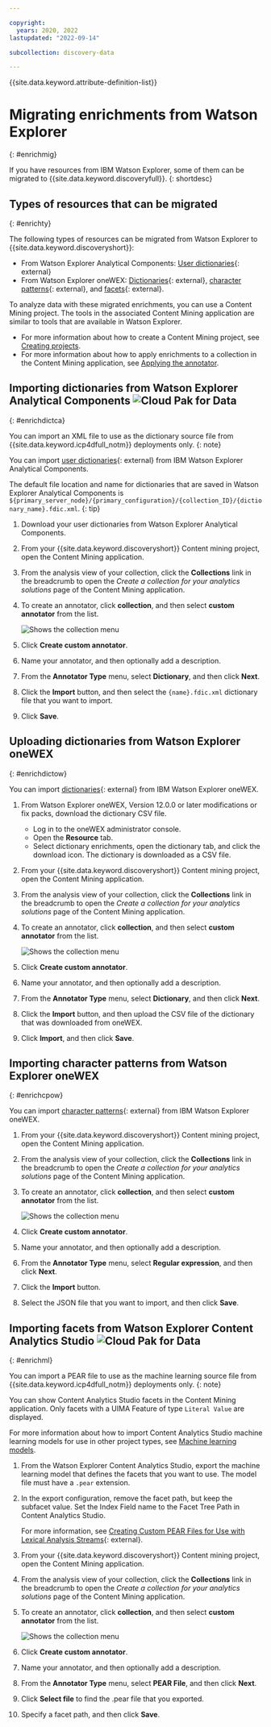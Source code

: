 ```yaml
---

copyright:
  years: 2020, 2022
lastupdated: "2022-09-14"

subcollection: discovery-data

---
```


{{site.data.keyword.attribute-definition-list}}

# Migrating enrichments from Watson Explorer
{: #enrichmig}

If you have resources from IBM Watson Explorer, some of them can be migrated to {{site.data.keyword.discoveryfull}}.
{: shortdesc}

## Types of resources that can be migrated
{: #enrichty}

The following types of resources can be migrated from Watson Explorer to {{site.data.keyword.discoveryshort}}:

- From Watson Explorer Analytical Components: [User dictionaries](https://www.ibm.com/support/knowledgecenter/en/SS8NLW_12.0.0/com.ibm.discovery.es.ad.doc/iiysatauserdict.html){: external}
- From Watson Explorer oneWEX: [Dictionaries](https://www.ibm.com/support/knowledgecenter/en/SS8NLW_12.0.0/com.ibm.watson.wex.ee.doc/c_ce_adm_dict_ann.html){: external}, [character patterns](https://www.ibm.com/support/knowledgecenter/en/SS8NLW_12.0.0/com.ibm.watson.wex.ee.doc/c_ce_adm_char_ann.html){: external}, and [facets](https://www.ibm.com/docs/en/watson-explorer/12.0.x?topic=las-creating-custom-pear-files-use-lexical-analysis-streams){: external}.

To analyze data with these migrated enrichments, you can use a Content Mining project. The tools in the associated Content Mining application are similar to tools that are available in Watson Explorer. 

-   For more information about how to create a Content Mining project, see [Creating projects](/docs/discovery-data?topic=discovery-data-projects).
-   For more information about how to apply enrichments to a collection in the Content Mining application, see [Applying the annotator](/docs/discovery-data?topic=discovery-data-cm-custom-annotator#cm-custom-annotator-deploy).

## Importing dictionaries from Watson Explorer Analytical Components ![Cloud Pak for Data](images/cp4d.png)
{: #enrichdictca}

You can import an XML file to use as the dictionary source file from {{site.data.keyword.icp4dfull_notm}} deployments only.
{: note}

You can import [user dictionaries](https://www.ibm.com/support/knowledgecenter/en/SS8NLW_12.0.0/com.ibm.discovery.es.ad.doc/iiysatauserdict.html){: external} from IBM Watson Explorer Analytical Components.

The default file location and name for dictionaries that are saved in Watson Explorer Analytical Components is `${primary_server_node}/{primary_configuration}/{collection_ID}/{dictionary_name}.fdic.xml`.
{: tip}

1.  Download your user dictionaries from Watson Explorer Analytical Components.
1.  From your {{site.data.keyword.discoveryshort}} Content mining project, open the Content Mining application.
1.  From the analysis view of your collection, click the **Collections** link in the breadcrumb to open the *Create a collection for your analytics solutions* page of the Content Mining application.

1.  To create an annotator, click **collection**, and then select **custom annotator** from the list.

    ![Shows the collection menu](images/cm-collection-menu.png)

1.  Click **Create custom annotator**.
1.  Name your annotator, and then optionally add a description.
1.  From the **Annotator Type** menu, select **Dictionary**, and then click **Next**.
1.  Click the **Import** button, and then select the `{name}.fdic.xml` dictionary file that you want to import.
1.  Click **Save**.

## Uploading dictionaries from Watson Explorer oneWEX
{: #enrichdictow}

You can import [dictionaries](https://www.ibm.com/support/knowledgecenter/en/SS8NLW_12.0.0/com.ibm.watson.wex.ee.doc/c_ce_adm_dict_ann.html){: external} from IBM Watson Explorer oneWEX.

1.  From Watson Explorer oneWEX, Version 12.0.0 or later modifications or fix packs, download the dictionary CSV file.

    -   Log in to the oneWEX administrator console.
    -   Open the **Resource** tab.
    -   Select dictionary enrichments, open the dictionary tab, and click the download icon. The dictionary is downloaded as a CSV file.

1.  From your {{site.data.keyword.discoveryshort}} Content mining project, open the Content Mining application.
1.  From the analysis view of your collection, click the **Collections** link in the breadcrumb to open the *Create a collection for your analytics solutions* page of the Content Mining application.

1.  To create an annotator, click **collection**, and then select **custom annotator** from the list.

    ![Shows the collection menu](images/cm-collection-menu.png)

1.  Click **Create custom annotator**.
1.  Name your annotator, and then optionally add a description.
1.  From the **Annotator Type** menu, select **Dictionary**, and then click **Next**.
1.  Click the **Import** button, and then upload the CSV file of the dictionary that was downloaded from oneWEX.
1.  Click **Import**, and then click **Save**.

## Importing character patterns from Watson Explorer oneWEX
{: #enrichcpow}

You can import [character patterns](https://www.ibm.com/support/knowledgecenter/en/SS8NLW_12.0.0/com.ibm.watson.wex.ee.doc/c_ce_adm_char_ann.html){: external} from IBM Watson Explorer oneWEX.

1.  From your {{site.data.keyword.discoveryshort}} Content mining project, open the Content Mining application.
1.  From the analysis view of your collection, click the **Collections** link in the breadcrumb to open the *Create a collection for your analytics solutions* page of the Content Mining application.

1.  To create an annotator, click **collection**, and then select **custom annotator** from the list.

    ![Shows the collection menu](images/cm-collection-menu.png)

1.  Click **Create custom annotator**.
1.  Name your annotator, and then optionally add a description.
1.  From the **Annotator Type** menu, select **Regular expression**, and then click **Next**.
1.  Click the **Import** button.
1.  Select the JSON file that you want to import, and then click **Save**.

## Importing facets from Watson Explorer Content Analytics Studio ![Cloud Pak for Data](images/cp4d.png)
{: #enrichml}

You can import a PEAR file to use as the machine learning source file from {{site.data.keyword.icp4dfull_notm}} deployments only.
{: note}

You can show Content Analytics Studio facets in the Content Mining application. Only facets with a UIMA Feature of type `Literal Value` are displayed.

For more information about how to import Content Analytics Studio machine learning models for use in other project types, see [Machine learning models](/docs/discovery-data?topic=discovery-data-domain-ml).

1.  From the Watson Explorer Content Analytics Studio, export the machine learning model that defines the facets that you want to use. The model file must have a `.pear` extension.
1.  In the export configuration, remove the facet path, but keep the subfacet value. Set the Index Field name to the Facet Tree Path in Content Analytics Studio.

    For more information, see [Creating Custom PEAR Files for Use with Lexical Analysis Streams](https://www.ibm.com/docs/en/watson-explorer/12.0.x?topic=las-creating-custom-pear-files-use-lexical-analysis-streams){: external}.
1.  From your {{site.data.keyword.discoveryshort}} Content mining project, open the Content Mining application.
1.  From the analysis view of your collection, click the **Collections** link in the breadcrumb to open the *Create a collection for your analytics solutions* page of the Content Mining application.

1.  To create an annotator, click **collection**, and then select **custom annotator** from the list.

    ![Shows the collection menu](images/cm-collection-menu.png)

1.  Click **Create custom annotator**.
1.  Name your annotator, and then optionally add a description.
1.  From the **Annotator Type** menu, select **PEAR File**, and then click **Next**.
1.  Click **Select file** to find the .pear file that you exported.
1.  Specify a facet path, and then click **Save**.
